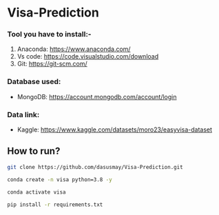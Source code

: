 # Visa-Prediction
### Tool you have to install:-

1. Anaconda: https://www.anaconda.com/
2. Vs code: https://code.visualstudio.com/download
3. Git: https://git-scm.com/


### Database used:

- MongoDB: https://account.mongodb.com/account/login


### Data link:

- Kaggle: https://www.kaggle.com/datasets/moro23/easyvisa-dataset



## How to run?

```bash
git clone https://github.com/dasusmay/Visa-Prediction.git
```

```bash
conda create -n visa python=3.8 -y
```

```bash
conda activate visa
```

```bash
pip install -r requirements.txt
```